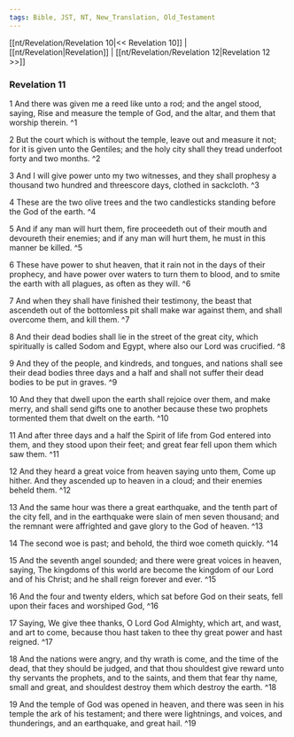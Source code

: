 ```yaml
---
tags: Bible, JST, NT, New_Translation, Old_Testament
---
```


[[nt/Revelation/Revelation 10|<< Revelation 10]] | [[nt/Revelation|Revelation]] | [[nt/Revelation/Revelation 12|Revelation 12 >>]]

### Revelation 11

1 And there was given me a reed like unto a rod; and the angel stood, saying, Rise and measure the temple of God, and the altar, and them that worship therein.  ^1

2 But the court which is without the temple, leave out and measure it not; for it is given unto the Gentiles; and the holy city shall they tread underfoot forty and two months.  ^2

3 And I will give power unto my two witnesses, and they shall prophesy a thousand two hundred and threescore days, clothed in sackcloth.  ^3

4 These are the two olive trees and the two candlesticks standing before the God of the earth.  ^4

5 And if any man will hurt them, fire proceedeth out of their mouth and devoureth their enemies; and if any man will hurt them, he must in this manner be killed.  ^5

6 These have power to shut heaven, that it rain not in the days of their prophecy, and have power over waters to turn them to blood, and to smite the earth with all plagues, as often as they will.  ^6

7 And when they shall have finished their testimony, the beast that ascendeth out of the bottomless pit shall make war against them, and shall overcome them, and kill them.  ^7

8 And their dead bodies shall lie in the street of the great city, which spiritually is called Sodom and Egypt, where also our Lord was crucified.  ^8

9 And they of the people, and kindreds, and tongues, and nations shall see their dead bodies three days and a half and shall not suffer their dead bodies to be put in graves.  ^9

10 And they that dwell upon the earth shall rejoice over them, and make merry, and shall send gifts one to another because these two prophets tormented them that dwelt on the earth.  ^10

11 And after three days and a half the Spirit of life from God entered into them, and they stood upon their feet; and great fear fell upon them which saw them.  ^11

12 And they heard a great voice from heaven saying unto them, Come up hither. And they ascended up to heaven in a cloud; and their enemies beheld them.  ^12

13 And the same hour was there a great earthquake, and the tenth part of the city fell, and in the earthquake were slain of men seven thousand; and the remnant were affrighted and gave glory to the God of heaven.  ^13

14 The second woe is past; and behold, the third woe cometh quickly.  ^14

15 And the seventh angel sounded; and there were great voices in heaven, saying, The kingdoms of this world are become the kingdom of our Lord and of his Christ; and he shall reign forever and ever.  ^15

16 And the four and twenty elders, which sat before God on their seats, fell upon their faces and worshiped God,  ^16

17 Saying, We give thee thanks, O Lord God Almighty, which art, and wast, and art to come, because thou hast taken to thee thy great power and hast reigned.  ^17

18 And the nations were angry, and thy wrath is come, and the time of the dead, that they should be judged, and that thou shouldest give reward unto thy servants the prophets, and to the saints, and them that fear thy name, small and great, and shouldest destroy them which destroy the earth.  ^18

19 And the temple of God was opened in heaven, and there was seen in his temple the ark of his testament; and there were lightnings, and voices, and thunderings, and an earthquake, and great hail.  ^19

 
